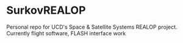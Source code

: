 # SurkovREALOP

Personal repo for UCD's Space & Satellite Systems REALOP project.
Currently flight software, FLASH interface work
